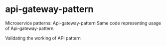# api-gateway-pattern

Microservice patterns:
Api-gateway-pattern
Same code representing usage of Api-gateway-pattern

Validating the working of API pattern
